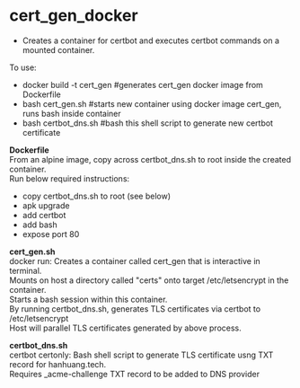 # cert_gen_docker
- Creates a container for certbot and executes certbot commands on a mounted container.  
  
To use:  
* docker build -t cert_gen    #generates cert_gen docker image from Dockerfile  
* bash cert_gen.sh    #starts new container using docker image cert_gen, runs bash inside container  
* bash certbot_dns.sh    #bash this shell script to generate new certbot certificate  
  
**Dockerfile**  
From an alpine image, copy across certbot_dns.sh to root inside the created container.  
Run below required instructions:  
- copy certbot_dns.sh to root (see below)
- apk upgrade  
- add certbot  
- add bash  
- expose port 80  
  
**cert_gen.sh**  
docker run: Creates a container called cert_gen that is interactive in terminal.  
Mounts on host a directory called "certs" onto target /etc/letsencrypt in the container.  
Starts a bash session within this container.  
By running certbot_dns.sh, generates TLS certificates via certbot to /etc/letsencrypt  
Host will parallel TLS certificates generated by above process.  
  
**certbot_dns.sh**  
certbot certonly: Bash shell script to generate TLS certificate usng TXT record for hanhuang.tech.  
Requires _acme-challenge TXT record to be added to DNS provider  

